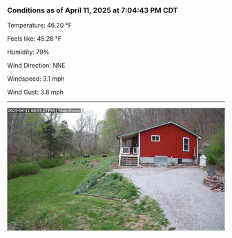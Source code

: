### Conditions as of April 11, 2025 at 7:04:43 PM CDT 

Temperature: 46.20 &deg;F

Feels like: 45.28 &deg;F

Humidity: 79%

Wind Direction: NNE

Windspeed: 3.1 mph

Wind Gust: 3.8 mph

---

<img src="./images/latest.jpeg"/>

